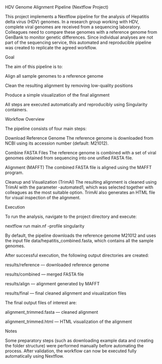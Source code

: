 HDV Genome Alignment Pipeline (Nextflow Project)

This project implements a Nextflow pipeline for the analysis of Hepatitis delta virus (HDV) genomes. In a research group working with HDV, complete viral genomes are received from a sequencing laboratory. Colleagues need to compare these genomes with a reference genome from GenBank to monitor genetic differences. Since individual analyses are not part of the sequencing service, this automated and reproducible pipeline was created to replicate the agreed workflow.

Goal

The aim of this pipeline is to:

Align all sample genomes to a reference genome

Clean the resulting alignment by removing low-quality positions

Produce a simple visualization of the final alignment

All steps are executed automatically and reproducibly using Singularity containers.

Workflow Overview

The pipeline consists of four main steps:

Download Reference Genome
The reference genome is downloaded from NCBI using its accession number (default: M21012).

Combine FASTA Files
The reference genome is combined with a set of viral genomes obtained from sequencing into one unified FASTA file.

Alignment (MAFFT)
The combined FASTA file is aligned using the MAFFT program.

Cleanup and Visualization (TrimAl)
The resulting alignment is cleaned using TrimAl with the parameter -automated1, which was selected together with colleagues as the most suitable option. TrimAl also generates an HTML file for visual inspection of the alignment.

Execution

To run the analysis, navigate to the project directory and execute:

nextflow run main.nf -profile singularity


By default, the pipeline downloads the reference genome M21012 and uses the input file data/hepatitis_combined.fasta, which contains all the sample genomes.

After successful execution, the following output directories are created:

results/reference — downloaded reference genome

results/combined — merged FASTA file

results/align — alignment generated by MAFFT

results/final — final cleaned alignment and visualization files

The final output files of interest are:

alignment_trimmed.fasta — cleaned alignment

alignment_trimmed.html — HTML visualization of the alignment

Notes

Some preparatory steps (such as downloading example data and creating the folder structure) were performed manually before automating the process. After validation, the workflow can now be executed fully automatically using Nextflow.

